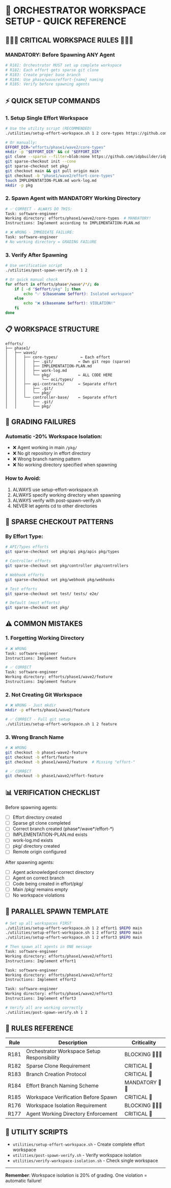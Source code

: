 # 🚀 ORCHESTRATOR WORKSPACE SETUP - QUICK REFERENCE

## 🚨🚨🚨 CRITICAL WORKSPACE RULES 🚨🚨🚨

### MANDATORY: Before Spawning ANY Agent

```bash
# R181: Orchestrator MUST set up complete workspace
# R182: Each effort gets sparse git clone  
# R183: Create proper base branch
# R184: Use phase/wave/effort-{name} naming
# R185: Verify before spawning agents
```

## ⚡ QUICK SETUP COMMANDS

### 1. Setup Single Effort Workspace
```bash
# Use the utility script (RECOMMENDED)
./utilities/setup-effort-workspace.sh 1 2 core-types https://github.com/idpbuilder/idpbuilder.git main

# Or manually:
EFFORT_DIR="efforts/phase1/wave2/core-types"
mkdir -p "$EFFORT_DIR" && cd "$EFFORT_DIR"
git clone --sparse --filter=blob:none https://github.com/idpbuilder/idpbuilder.git .
git sparse-checkout init --cone
git sparse-checkout set pkg/
git checkout main && git pull origin main
git checkout -b "phase1/wave2/effort-core-types"
touch IMPLEMENTATION-PLAN.md work-log.md
mkdir -p pkg
```

### 2. Spawn Agent with MANDATORY Working Directory
```bash
# ✅ CORRECT - ALWAYS DO THIS:
Task: software-engineer
Working directory: efforts/phase1/wave2/core-types  # MANDATORY!
Instructions: Implement according to IMPLEMENTATION-PLAN.md

# ❌ WRONG - IMMEDIATE FAILURE:
Task: software-engineer
# No working directory = GRADING FAILURE
```

### 3. Verify After Spawning
```bash
# Use verification script
./utilities/post-spawn-verify.sh 1 2

# Or quick manual check
for effort in efforts/phase*/wave*/*/; do
    if [ -d "$effort/pkg" ]; then
        echo "✅ $(basename $effort): Isolated workspace"
    else
        echo "❌ $(basename $effort): VIOLATION!"
    fi
done
```

## 📋 WORKSPACE STRUCTURE

```
efforts/
├── phase1/
│   ├── wave1/
│   │   ├── core-types/          ← Each effort
│   │   │   ├── .git/           ← Own git repo (sparse)
│   │   │   ├── IMPLEMENTATION-PLAN.md
│   │   │   ├── work-log.md
│   │   │   └── pkg/            ← ALL CODE HERE
│   │   │       └── oci/types/
│   │   ├── api-contracts/      ← Separate effort
│   │   │   ├── .git/
│   │   │   └── pkg/
│   │   └── controller-base/    ← Separate effort
│   │       ├── .git/
│   │       └── pkg/
```

## 🔴 GRADING FAILURES

### Automatic -20% Workspace Isolation:
- ❌ Agent working in main `/pkg/`
- ❌ No git repository in effort directory
- ❌ Wrong branch naming pattern
- ❌ No working directory specified when spawning

### How to Avoid:
1. ALWAYS use setup-effort-workspace.sh
2. ALWAYS specify working directory when spawning
3. ALWAYS verify with post-spawn-verify.sh
4. NEVER let agents cd to other directories

## 🎯 SPARSE CHECKOUT PATTERNS

### By Effort Type:
```bash
# API/Types efforts
git sparse-checkout set pkg/api pkg/apis pkg/types

# Controller efforts  
git sparse-checkout set pkg/controller pkg/controllers

# Webhook efforts
git sparse-checkout set pkg/webhook pkg/webhooks

# Test efforts
git sparse-checkout set test/ tests/ e2e/

# Default (most efforts)
git sparse-checkout set pkg/
```

## ⚠️ COMMON MISTAKES

### 1. Forgetting Working Directory
```bash
# ❌ WRONG
Task: software-engineer
Instructions: Implement feature

# ✅ CORRECT
Task: software-engineer
Working directory: efforts/phase1/wave2/feature
Instructions: Implement feature
```

### 2. Not Creating Git Workspace
```bash
# ❌ WRONG - Just mkdir
mkdir -p efforts/phase1/wave2/feature

# ✅ CORRECT - Full git setup
./utilities/setup-effort-workspace.sh 1 2 feature
```

### 3. Wrong Branch Name
```bash
# ❌ WRONG
git checkout -b phase1-wave2-feature
git checkout -b effort/feature
git checkout -b phase1/wave2/feature  # Missing "effort-"

# ✅ CORRECT
git checkout -b phase1/wave2/effort-feature
```

## 📊 VERIFICATION CHECKLIST

Before spawning agents:
- [ ] Effort directory created
- [ ] Sparse git clone completed
- [ ] Correct branch created (phase*/wave*/effort-*)
- [ ] IMPLEMENTATION-PLAN.md exists
- [ ] work-log.md exists
- [ ] pkg/ directory created
- [ ] Remote origin configured

After spawning agents:
- [ ] Agent acknowledged correct directory
- [ ] Agent on correct branch
- [ ] Code being created in effort/pkg/
- [ ] Main /pkg/ remains empty
- [ ] No workspace violations

## 🚀 PARALLEL SPAWN TEMPLATE

```bash
# Set up all workspaces FIRST
./utilities/setup-effort-workspace.sh 1 2 effort1 $REPO main
./utilities/setup-effort-workspace.sh 1 2 effort2 $REPO main
./utilities/setup-effort-workspace.sh 1 2 effort3 $REPO main

# Then spawn all agents in ONE message
Task: software-engineer
Working directory: efforts/phase1/wave2/effort1
Instructions: Implement effort1

Task: software-engineer  
Working directory: efforts/phase1/wave2/effort2
Instructions: Implement effort2

Task: software-engineer
Working directory: efforts/phase1/wave2/effort3
Instructions: Implement effort3

# Verify all are working correctly
./utilities/post-spawn-verify.sh 1 2
```

## 📝 RULES REFERENCE

| Rule | Description | Criticality |
|------|-------------|-------------|
| R181 | Orchestrator Workspace Setup Responsibility | BLOCKING 🚨🚨🚨 |
| R182 | Sparse Clone Requirement | CRITICAL 🚨 |
| R183 | Branch Creation Protocol | CRITICAL 🚨 |
| R184 | Effort Branch Naming Scheme | MANDATORY 🚨🚨 |
| R185 | Workspace Verification Before Spawn | CRITICAL 🚨 |
| R176 | Workspace Isolation Requirement | BLOCKING 🚨🚨🚨 |
| R177 | Agent Working Directory Enforcement | CRITICAL 🚨 |

## 🔗 UTILITY SCRIPTS

- `utilities/setup-effort-workspace.sh` - Create complete effort workspace
- `utilities/post-spawn-verify.sh` - Verify workspace isolation
- `utilities/verify-workspace-isolation.sh` - Check single workspace

---

**Remember**: Workspace isolation is 20% of grading. One violation = automatic failure!